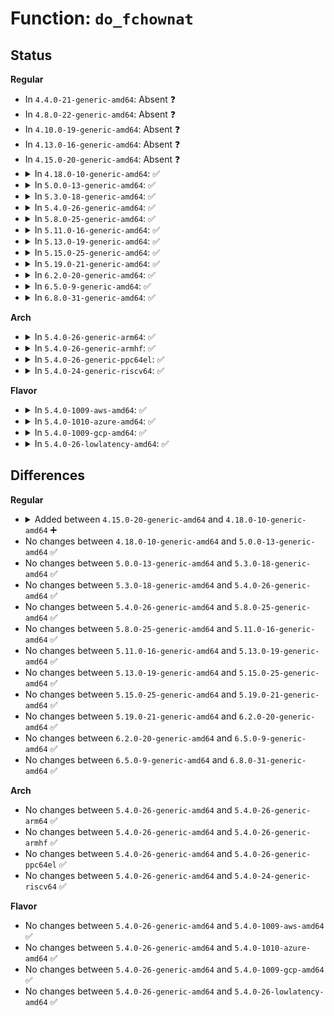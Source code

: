 # Function: <code>do_fchownat</code>

## Status
<b>Regular</b>
<ul>
<li>
In <code>4.4.0-21-generic-amd64</code>: Absent ❓
</li>
<li>
In <code>4.8.0-22-generic-amd64</code>: Absent ❓
</li>
<li>
In <code>4.10.0-19-generic-amd64</code>: Absent ❓
</li>
<li>
In <code>4.13.0-16-generic-amd64</code>: Absent ❓
</li>
<li>
In <code>4.15.0-20-generic-amd64</code>: Absent ❓
</li>
<li>
<details>
<summary>In <code>4.18.0-10-generic-amd64</code>: ✅</summary>

```c
int do_fchownat(int dfd, const char * filename, uid_t user, gid_t group, int flag)
```

```json
{
  "name": "do_fchownat",
  "collision_type": "Unique Global",
  "inline_type": "No",
  "funcs": [
    {
      "addr": 18446744071581558496,
      "name": "do_fchownat",
      "external": true,
      "loc": "fs/open.c:657",
      "file": "fs/open.c",
      "inline": "seen, unknown",
      "caller_inline": [],
      "caller_func": [
        "init/initramfs.c:do_symlink",
        "init/initramfs.c:do_name",
        "init/initramfs.c:do_name",
        "kernel/uid16.c:__ia32_sys_lchown16",
        "kernel/uid16.c:__x64_sys_lchown16",
        "kernel/uid16.c:__ia32_sys_chown16",
        "kernel/uid16.c:__x64_sys_chown16",
        "fs/open.c:__ia32_sys_lchown",
        "fs/open.c:__x64_sys_lchown",
        "fs/open.c:__ia32_sys_chown",
        "fs/open.c:__x64_sys_chown",
        "fs/open.c:__ia32_sys_fchownat",
        "fs/open.c:__x64_sys_fchownat"
      ]
    }
  ],
  "symbols": [
    {
      "addr": 18446744071581558496,
      "name": "do_fchownat",
      "section": ".text",
      "bind": "STB_GLOBAL",
      "size": 230
    }
  ]
}
```
</details>
</li>
<li>
<details>
<summary>In <code>5.0.0-13-generic-amd64</code>: ✅</summary>

```c
int do_fchownat(int dfd, const char * filename, uid_t user, gid_t group, int flag)
```

```json
{
  "name": "do_fchownat",
  "collision_type": "Unique Global",
  "inline_type": "No",
  "funcs": [
    {
      "addr": 18446744071581643984,
      "name": "do_fchownat",
      "external": true,
      "loc": "fs/open.c:646",
      "file": "fs/open.c",
      "inline": "seen, unknown",
      "caller_inline": [],
      "caller_func": [
        "init/initramfs.c:do_symlink",
        "init/initramfs.c:do_name",
        "init/initramfs.c:do_name",
        "kernel/uid16.c:__ia32_sys_lchown16",
        "kernel/uid16.c:__x64_sys_lchown16",
        "kernel/uid16.c:__ia32_sys_chown16",
        "kernel/uid16.c:__x64_sys_chown16",
        "fs/open.c:__ia32_sys_lchown",
        "fs/open.c:__x64_sys_lchown",
        "fs/open.c:__ia32_sys_chown",
        "fs/open.c:__x64_sys_chown",
        "fs/open.c:__ia32_sys_fchownat",
        "fs/open.c:__x64_sys_fchownat"
      ]
    }
  ],
  "symbols": [
    {
      "addr": 18446744071581643984,
      "name": "do_fchownat",
      "section": ".text",
      "bind": "STB_GLOBAL",
      "size": 230
    }
  ]
}
```
</details>
</li>
<li>
<details>
<summary>In <code>5.3.0-18-generic-amd64</code>: ✅</summary>

```c
int do_fchownat(int dfd, const char * filename, uid_t user, gid_t group, int flag)
```

```json
{
  "name": "do_fchownat",
  "collision_type": "Unique Global",
  "inline_type": "No",
  "funcs": [
    {
      "addr": 18446744071581760720,
      "name": "do_fchownat",
      "external": true,
      "loc": "fs/open.c:666",
      "file": "fs/open.c",
      "inline": "seen, unknown",
      "caller_inline": [],
      "caller_func": [
        "init/initramfs.c:do_symlink",
        "init/initramfs.c:do_name",
        "init/initramfs.c:do_name",
        "kernel/uid16.c:__ia32_sys_lchown16",
        "kernel/uid16.c:__x64_sys_lchown16",
        "kernel/uid16.c:__ia32_sys_chown16",
        "kernel/uid16.c:__x64_sys_chown16",
        "fs/open.c:__ia32_sys_lchown",
        "fs/open.c:__x64_sys_lchown",
        "fs/open.c:__ia32_sys_chown",
        "fs/open.c:__x64_sys_chown",
        "fs/open.c:__ia32_sys_fchownat",
        "fs/open.c:__x64_sys_fchownat"
      ]
    }
  ],
  "symbols": [
    {
      "addr": 18446744071581760720,
      "name": "do_fchownat",
      "section": ".text",
      "bind": "STB_GLOBAL",
      "size": 230
    }
  ]
}
```
</details>
</li>
<li>
<details>
<summary>In <code>5.4.0-26-generic-amd64</code>: ✅</summary>

```c
int do_fchownat(int dfd, const char * filename, uid_t user, gid_t group, int flag)
```

```json
{
  "name": "do_fchownat",
  "collision_type": "Unique Global",
  "inline_type": "No",
  "funcs": [
    {
      "addr": 18446744071581832928,
      "name": "do_fchownat",
      "external": true,
      "loc": "fs/open.c:666",
      "file": "fs/open.c",
      "inline": "seen, unknown",
      "caller_inline": [],
      "caller_func": [
        "init/initramfs.c:do_symlink",
        "init/initramfs.c:do_name",
        "init/initramfs.c:do_name",
        "kernel/uid16.c:__ia32_sys_lchown16",
        "kernel/uid16.c:__x64_sys_lchown16",
        "kernel/uid16.c:__ia32_sys_chown16",
        "kernel/uid16.c:__x64_sys_chown16",
        "fs/open.c:__ia32_sys_lchown",
        "fs/open.c:__x64_sys_lchown",
        "fs/open.c:__ia32_sys_chown",
        "fs/open.c:__x64_sys_chown",
        "fs/open.c:__ia32_sys_fchownat",
        "fs/open.c:__x64_sys_fchownat"
      ]
    }
  ],
  "symbols": [
    {
      "addr": 18446744071581832928,
      "name": "do_fchownat",
      "section": ".text",
      "bind": "STB_GLOBAL",
      "size": 230
    }
  ]
}
```
</details>
</li>
<li>
<details>
<summary>In <code>5.8.0-25-generic-amd64</code>: ✅</summary>

```c
int do_fchownat(int dfd, const char * filename, uid_t user, gid_t group, int flag)
```

```json
{
  "name": "do_fchownat",
  "collision_type": "Unique Global",
  "inline_type": "No",
  "funcs": [
    {
      "addr": 18446744071582053536,
      "name": "do_fchownat",
      "external": true,
      "loc": "fs/open.c:695",
      "file": "fs/open.c",
      "inline": "seen, unknown",
      "caller_inline": [],
      "caller_func": [
        "init/initramfs.c:do_symlink",
        "init/initramfs.c:do_name",
        "init/initramfs.c:do_name",
        "kernel/uid16.c:__ia32_sys_lchown16",
        "kernel/uid16.c:__x64_sys_lchown16",
        "kernel/uid16.c:__ia32_sys_chown16",
        "kernel/uid16.c:__x64_sys_chown16",
        "fs/open.c:__ia32_sys_lchown",
        "fs/open.c:__x64_sys_lchown",
        "fs/open.c:__ia32_sys_chown",
        "fs/open.c:__x64_sys_chown",
        "fs/open.c:__ia32_sys_fchownat",
        "fs/open.c:__x64_sys_fchownat"
      ]
    }
  ],
  "symbols": [
    {
      "addr": 18446744071582053536,
      "name": "do_fchownat",
      "section": ".text",
      "bind": "STB_GLOBAL",
      "size": 230
    }
  ]
}
```
</details>
</li>
<li>
<details>
<summary>In <code>5.11.0-16-generic-amd64</code>: ✅</summary>

```c
int do_fchownat(int dfd, const char * filename, uid_t user, gid_t group, int flag)
```

```json
{
  "name": "do_fchownat",
  "collision_type": "Unique Global",
  "inline_type": "No",
  "funcs": [
    {
      "addr": 18446744071582103248,
      "name": "do_fchownat",
      "external": true,
      "loc": "fs/open.c:685",
      "file": "fs/open.c",
      "inline": "seen, unknown",
      "caller_inline": [],
      "caller_func": [
        "kernel/uid16.c:__ia32_sys_lchown16",
        "kernel/uid16.c:__x64_sys_lchown16",
        "kernel/uid16.c:__ia32_sys_chown16",
        "kernel/uid16.c:__x64_sys_chown16",
        "fs/open.c:__ia32_sys_lchown",
        "fs/open.c:__x64_sys_lchown",
        "fs/open.c:__ia32_sys_chown",
        "fs/open.c:__x64_sys_chown",
        "fs/open.c:__ia32_sys_fchownat",
        "fs/open.c:__x64_sys_fchownat"
      ]
    }
  ],
  "symbols": [
    {
      "addr": 18446744071582103248,
      "name": "do_fchownat",
      "section": ".text",
      "bind": "STB_GLOBAL",
      "size": 230
    }
  ]
}
```
</details>
</li>
<li>
<details>
<summary>In <code>5.13.0-19-generic-amd64</code>: ✅</summary>

```c
int do_fchownat(int dfd, const char * filename, uid_t user, gid_t group, int flag)
```

```json
{
  "name": "do_fchownat",
  "collision_type": "Unique Global",
  "inline_type": "No",
  "funcs": [
    {
      "addr": 18446744071582128160,
      "name": "do_fchownat",
      "external": true,
      "loc": "fs/open.c:693",
      "file": "fs/open.c",
      "inline": "seen, unknown",
      "caller_inline": [],
      "caller_func": [
        "kernel/uid16.c:__ia32_sys_lchown16",
        "kernel/uid16.c:__x64_sys_lchown16",
        "kernel/uid16.c:__ia32_sys_chown16",
        "kernel/uid16.c:__x64_sys_chown16",
        "fs/open.c:__ia32_sys_lchown",
        "fs/open.c:__x64_sys_lchown",
        "fs/open.c:__ia32_sys_chown",
        "fs/open.c:__x64_sys_chown",
        "fs/open.c:__ia32_sys_fchownat",
        "fs/open.c:__x64_sys_fchownat"
      ]
    }
  ],
  "symbols": [
    {
      "addr": 18446744071582128160,
      "name": "do_fchownat",
      "section": ".text",
      "bind": "STB_GLOBAL",
      "size": 230
    }
  ]
}
```
</details>
</li>
<li>
<details>
<summary>In <code>5.15.0-25-generic-amd64</code>: ✅</summary>

```c
int do_fchownat(int dfd, const char * filename, uid_t user, gid_t group, int flag)
```

```json
{
  "name": "do_fchownat",
  "collision_type": "Unique Global",
  "inline_type": "No",
  "funcs": [
    {
      "addr": 18446744071582444800,
      "name": "do_fchownat",
      "external": true,
      "loc": "fs/open.c:690",
      "file": "fs/open.c",
      "inline": "seen, unknown",
      "caller_inline": [],
      "caller_func": [
        "kernel/uid16.c:__ia32_sys_lchown16",
        "kernel/uid16.c:__x64_sys_lchown16",
        "kernel/uid16.c:__ia32_sys_chown16",
        "kernel/uid16.c:__x64_sys_chown16",
        "fs/open.c:__ia32_sys_lchown",
        "fs/open.c:__x64_sys_lchown",
        "fs/open.c:__ia32_sys_chown",
        "fs/open.c:__x64_sys_chown",
        "fs/open.c:__ia32_sys_fchownat",
        "fs/open.c:__x64_sys_fchownat"
      ]
    }
  ],
  "symbols": [
    {
      "addr": 18446744071582444800,
      "name": "do_fchownat",
      "section": ".text",
      "bind": "STB_GLOBAL",
      "size": 230
    }
  ]
}
```
</details>
</li>
<li>
<details>
<summary>In <code>5.19.0-21-generic-amd64</code>: ✅</summary>

```c
int do_fchownat(int dfd, const char * filename, uid_t user, gid_t group, int flag)
```

```json
{
  "name": "do_fchownat",
  "collision_type": "Unique Global",
  "inline_type": "No",
  "funcs": [
    {
      "addr": 18446744071582963152,
      "name": "do_fchownat",
      "external": true,
      "loc": "fs/open.c:715",
      "file": "fs/open.c",
      "inline": "seen, unknown",
      "caller_inline": [],
      "caller_func": [
        "kernel/uid16.c:__ia32_sys_lchown16",
        "kernel/uid16.c:__x64_sys_lchown16",
        "kernel/uid16.c:__ia32_sys_chown16",
        "kernel/uid16.c:__x64_sys_chown16",
        "fs/open.c:__ia32_sys_lchown",
        "fs/open.c:__x64_sys_lchown",
        "fs/open.c:__ia32_sys_chown",
        "fs/open.c:__x64_sys_chown",
        "fs/open.c:__ia32_sys_fchownat",
        "fs/open.c:__x64_sys_fchownat"
      ]
    }
  ],
  "symbols": [
    {
      "addr": 18446744071582963152,
      "name": "do_fchownat",
      "section": ".text",
      "bind": "STB_GLOBAL",
      "size": 264
    }
  ]
}
```
</details>
</li>
<li>
<details>
<summary>In <code>6.2.0-20-generic-amd64</code>: ✅</summary>

```c
int do_fchownat(int dfd, const char * filename, uid_t user, gid_t group, int flag)
```

```json
{
  "name": "do_fchownat",
  "collision_type": "Unique Global",
  "inline_type": "No",
  "funcs": [
    {
      "addr": 18446744071583521904,
      "name": "do_fchownat",
      "external": true,
      "loc": "fs/open.c:747",
      "file": "fs/open.c",
      "inline": "seen, unknown",
      "caller_inline": [],
      "caller_func": [
        "kernel/uid16.c:__ia32_sys_lchown16",
        "kernel/uid16.c:__x64_sys_lchown16",
        "kernel/uid16.c:__ia32_sys_chown16",
        "kernel/uid16.c:__x64_sys_chown16",
        "fs/open.c:__ia32_sys_lchown",
        "fs/open.c:__x64_sys_lchown",
        "fs/open.c:__ia32_sys_chown",
        "fs/open.c:__x64_sys_chown",
        "fs/open.c:__ia32_sys_fchownat",
        "fs/open.c:__x64_sys_fchownat"
      ]
    }
  ],
  "symbols": [
    {
      "addr": 18446744071583521904,
      "name": "do_fchownat",
      "section": ".text",
      "bind": "STB_GLOBAL",
      "size": 264
    }
  ]
}
```
</details>
</li>
<li>
<details>
<summary>In <code>6.5.0-9-generic-amd64</code>: ✅</summary>

```c
int do_fchownat(int dfd, const char * filename, uid_t user, gid_t group, int flag)
```

```json
{
  "name": "do_fchownat",
  "collision_type": "Unique Global",
  "inline_type": "No",
  "funcs": [
    {
      "addr": 18446744071583737232,
      "name": "do_fchownat",
      "external": true,
      "loc": "fs/open.c:779",
      "file": "fs/open.c",
      "inline": "seen, unknown",
      "caller_inline": [],
      "caller_func": [
        "kernel/uid16.c:__ia32_sys_lchown16",
        "kernel/uid16.c:__x64_sys_lchown16",
        "kernel/uid16.c:__ia32_sys_chown16",
        "kernel/uid16.c:__x64_sys_chown16",
        "fs/open.c:__ia32_sys_lchown",
        "fs/open.c:__x64_sys_lchown",
        "fs/open.c:__ia32_sys_chown",
        "fs/open.c:__x64_sys_chown",
        "fs/open.c:__ia32_sys_fchownat",
        "fs/open.c:__x64_sys_fchownat"
      ]
    }
  ],
  "symbols": [
    {
      "addr": 18446744071583737232,
      "name": "do_fchownat",
      "section": ".text",
      "bind": "STB_GLOBAL",
      "size": 264
    }
  ]
}
```
</details>
</li>
<li>
<details>
<summary>In <code>6.8.0-31-generic-amd64</code>: ✅</summary>

```c
int do_fchownat(int dfd, const char * filename, uid_t user, gid_t group, int flag)
```

```json
{
  "name": "do_fchownat",
  "collision_type": "Unique Global",
  "inline_type": "No",
  "funcs": [
    {
      "addr": 18446744071583939120,
      "name": "do_fchownat",
      "external": true,
      "loc": "fs/open.c:799",
      "file": "fs/open.c",
      "inline": "seen, unknown",
      "caller_inline": [],
      "caller_func": [
        "kernel/uid16.c:__ia32_sys_lchown16",
        "kernel/uid16.c:__x64_sys_lchown16",
        "kernel/uid16.c:__ia32_sys_chown16",
        "kernel/uid16.c:__x64_sys_chown16",
        "fs/open.c:__ia32_sys_lchown",
        "fs/open.c:__x64_sys_lchown",
        "fs/open.c:__ia32_sys_chown",
        "fs/open.c:__x64_sys_chown",
        "fs/open.c:__ia32_sys_fchownat",
        "fs/open.c:__x64_sys_fchownat"
      ]
    }
  ],
  "symbols": [
    {
      "addr": 18446744071583939120,
      "name": "do_fchownat",
      "section": ".text",
      "bind": "STB_GLOBAL",
      "size": 266
    }
  ]
}
```
</details>
</li>
</ul>
<b>Arch</b>
<ul>
<li>
<details>
<summary>In <code>5.4.0-26-generic-arm64</code>: ✅</summary>

```c
int do_fchownat(int dfd, const char * filename, uid_t user, gid_t group, int flag)
```

```json
{
  "name": "do_fchownat",
  "collision_type": "Unique Global",
  "inline_type": "No",
  "funcs": [
    {
      "addr": 18446603336493296208,
      "name": "do_fchownat",
      "external": true,
      "loc": "fs/open.c:666",
      "file": "fs/open.c",
      "inline": "seen, unknown",
      "caller_inline": [],
      "caller_func": [
        "init/initramfs.c:do_symlink",
        "init/initramfs.c:do_name",
        "init/initramfs.c:do_name",
        "kernel/uid16.c:__arm64_sys_lchown16",
        "kernel/uid16.c:__arm64_sys_chown16",
        "fs/open.c:__arm64_sys_lchown",
        "fs/open.c:__arm64_sys_chown",
        "fs/open.c:__arm64_sys_fchownat"
      ]
    }
  ],
  "symbols": [
    {
      "addr": 18446603336493296208,
      "name": "do_fchownat",
      "section": ".text",
      "bind": "STB_GLOBAL",
      "size": 268
    }
  ]
}
```
</details>
</li>
<li>
<details>
<summary>In <code>5.4.0-26-generic-armhf</code>: ✅</summary>

```c
int do_fchownat(int dfd, const char * filename, uid_t user, gid_t group, int flag)
```

```json
{
  "name": "do_fchownat",
  "collision_type": "Unique Global",
  "inline_type": "No",
  "funcs": [
    {
      "addr": 3226899392,
      "name": "do_fchownat",
      "external": true,
      "loc": "fs/open.c:666",
      "file": "fs/open.c",
      "inline": "seen, unknown",
      "caller_inline": [],
      "caller_func": [
        "init/initramfs.c:do_symlink",
        "init/initramfs.c:do_name",
        "init/initramfs.c:do_name",
        "kernel/uid16.c:__se_sys_lchown16",
        "kernel/uid16.c:__se_sys_chown16",
        "fs/open.c:__se_sys_lchown",
        "fs/open.c:__se_sys_chown",
        "fs/open.c:__se_sys_fchownat"
      ]
    }
  ],
  "symbols": [
    {
      "addr": 3226899392,
      "name": "do_fchownat",
      "section": ".text",
      "bind": "STB_GLOBAL",
      "size": 252
    }
  ]
}
```
</details>
</li>
<li>
<details>
<summary>In <code>5.4.0-26-generic-ppc64el</code>: ✅</summary>

```c
int do_fchownat(int dfd, const char * filename, uid_t user, gid_t group, int flag)
```

```json
{
  "name": "do_fchownat",
  "collision_type": "Unique Global",
  "inline_type": "No",
  "funcs": [
    {
      "addr": 13835058055286834880,
      "name": "do_fchownat",
      "external": true,
      "loc": "fs/open.c:666",
      "file": "fs/open.c",
      "inline": "seen, unknown",
      "caller_inline": [],
      "caller_func": [
        "init/initramfs.c:do_symlink",
        "init/initramfs.c:do_name",
        "init/initramfs.c:do_name",
        "fs/open.c:__se_sys_lchown",
        "fs/open.c:__se_sys_chown",
        "fs/open.c:__se_sys_fchownat"
      ]
    }
  ],
  "symbols": [
    {
      "addr": 13835058055286834880,
      "name": "do_fchownat",
      "section": ".text",
      "bind": "STB_GLOBAL",
      "size": 412
    }
  ]
}
```
</details>
</li>
<li>
<details>
<summary>In <code>5.4.0-24-generic-riscv64</code>: ✅</summary>

```c
int do_fchownat(int dfd, const char * filename, uid_t user, gid_t group, int flag)
```

```json
{
  "name": "do_fchownat",
  "collision_type": "Unique Global",
  "inline_type": "No",
  "funcs": [
    {
      "addr": 18446743936273041098,
      "name": "do_fchownat",
      "external": true,
      "loc": "fs/open.c:666",
      "file": "fs/open.c",
      "inline": "seen, unknown",
      "caller_inline": [],
      "caller_func": [
        "init/initramfs.c:do_symlink",
        "init/initramfs.c:do_name",
        "init/initramfs.c:do_name",
        "fs/open.c:__se_sys_lchown",
        "fs/open.c:__se_sys_chown",
        "fs/open.c:__se_sys_fchownat"
      ]
    }
  ],
  "symbols": [
    {
      "addr": 18446743936273041098,
      "name": "do_fchownat",
      "section": ".text",
      "bind": "STB_GLOBAL",
      "size": 222
    }
  ]
}
```
</details>
</li>
</ul>
<b>Flavor</b>
<ul>
<li>
<details>
<summary>In <code>5.4.0-1009-aws-amd64</code>: ✅</summary>

```c
int do_fchownat(int dfd, const char * filename, uid_t user, gid_t group, int flag)
```

```json
{
  "name": "do_fchownat",
  "collision_type": "Unique Global",
  "inline_type": "No",
  "funcs": [
    {
      "addr": 18446744071581801664,
      "name": "do_fchownat",
      "external": true,
      "loc": "fs/open.c:666",
      "file": "fs/open.c",
      "inline": "seen, unknown",
      "caller_inline": [],
      "caller_func": [
        "init/initramfs.c:do_symlink",
        "init/initramfs.c:do_name",
        "init/initramfs.c:do_name",
        "kernel/uid16.c:__ia32_sys_lchown16",
        "kernel/uid16.c:__x64_sys_lchown16",
        "kernel/uid16.c:__ia32_sys_chown16",
        "kernel/uid16.c:__x64_sys_chown16",
        "fs/open.c:__ia32_sys_lchown",
        "fs/open.c:__x64_sys_lchown",
        "fs/open.c:__ia32_sys_chown",
        "fs/open.c:__x64_sys_chown",
        "fs/open.c:__ia32_sys_fchownat",
        "fs/open.c:__x64_sys_fchownat"
      ]
    }
  ],
  "symbols": [
    {
      "addr": 18446744071581801664,
      "name": "do_fchownat",
      "section": ".text",
      "bind": "STB_GLOBAL",
      "size": 230
    }
  ]
}
```
</details>
</li>
<li>
<details>
<summary>In <code>5.4.0-1010-azure-amd64</code>: ✅</summary>

```c
int do_fchownat(int dfd, const char * filename, uid_t user, gid_t group, int flag)
```

```json
{
  "name": "do_fchownat",
  "collision_type": "Unique Global",
  "inline_type": "No",
  "funcs": [
    {
      "addr": 18446744071581739328,
      "name": "do_fchownat",
      "external": true,
      "loc": "fs/open.c:666",
      "file": "fs/open.c",
      "inline": "seen, unknown",
      "caller_inline": [],
      "caller_func": [
        "init/initramfs.c:do_symlink",
        "init/initramfs.c:do_name",
        "init/initramfs.c:do_name",
        "kernel/uid16.c:__ia32_sys_lchown16",
        "kernel/uid16.c:__x64_sys_lchown16",
        "kernel/uid16.c:__ia32_sys_chown16",
        "kernel/uid16.c:__x64_sys_chown16",
        "fs/open.c:__ia32_sys_lchown",
        "fs/open.c:__x64_sys_lchown",
        "fs/open.c:__ia32_sys_chown",
        "fs/open.c:__x64_sys_chown",
        "fs/open.c:__ia32_sys_fchownat",
        "fs/open.c:__x64_sys_fchownat"
      ]
    }
  ],
  "symbols": [
    {
      "addr": 18446744071581739328,
      "name": "do_fchownat",
      "section": ".text",
      "bind": "STB_GLOBAL",
      "size": 230
    }
  ]
}
```
</details>
</li>
<li>
<details>
<summary>In <code>5.4.0-1009-gcp-amd64</code>: ✅</summary>

```c
int do_fchownat(int dfd, const char * filename, uid_t user, gid_t group, int flag)
```

```json
{
  "name": "do_fchownat",
  "collision_type": "Unique Global",
  "inline_type": "No",
  "funcs": [
    {
      "addr": 18446744071581792976,
      "name": "do_fchownat",
      "external": true,
      "loc": "fs/open.c:666",
      "file": "fs/open.c",
      "inline": "seen, unknown",
      "caller_inline": [],
      "caller_func": [
        "init/initramfs.c:do_symlink",
        "init/initramfs.c:do_name",
        "init/initramfs.c:do_name",
        "kernel/uid16.c:__ia32_sys_lchown16",
        "kernel/uid16.c:__x64_sys_lchown16",
        "kernel/uid16.c:__ia32_sys_chown16",
        "kernel/uid16.c:__x64_sys_chown16",
        "fs/open.c:__ia32_sys_lchown",
        "fs/open.c:__x64_sys_lchown",
        "fs/open.c:__ia32_sys_chown",
        "fs/open.c:__x64_sys_chown",
        "fs/open.c:__ia32_sys_fchownat",
        "fs/open.c:__x64_sys_fchownat"
      ]
    }
  ],
  "symbols": [
    {
      "addr": 18446744071581792976,
      "name": "do_fchownat",
      "section": ".text",
      "bind": "STB_GLOBAL",
      "size": 230
    }
  ]
}
```
</details>
</li>
<li>
<details>
<summary>In <code>5.4.0-26-lowlatency-amd64</code>: ✅</summary>

```c
int do_fchownat(int dfd, const char * filename, uid_t user, gid_t group, int flag)
```

```json
{
  "name": "do_fchownat",
  "collision_type": "Unique Global",
  "inline_type": "No",
  "funcs": [
    {
      "addr": 18446744071581862112,
      "name": "do_fchownat",
      "external": true,
      "loc": "fs/open.c:666",
      "file": "fs/open.c",
      "inline": "seen, unknown",
      "caller_inline": [],
      "caller_func": [
        "init/initramfs.c:do_symlink",
        "init/initramfs.c:do_name",
        "init/initramfs.c:do_name",
        "kernel/uid16.c:__ia32_sys_lchown16",
        "kernel/uid16.c:__x64_sys_lchown16",
        "kernel/uid16.c:__ia32_sys_chown16",
        "kernel/uid16.c:__x64_sys_chown16",
        "fs/open.c:__ia32_sys_lchown",
        "fs/open.c:__x64_sys_lchown",
        "fs/open.c:__ia32_sys_chown",
        "fs/open.c:__x64_sys_chown",
        "fs/open.c:__ia32_sys_fchownat",
        "fs/open.c:__x64_sys_fchownat"
      ]
    }
  ],
  "symbols": [
    {
      "addr": 18446744071581862112,
      "name": "do_fchownat",
      "section": ".text",
      "bind": "STB_GLOBAL",
      "size": 230
    }
  ]
}
```
</details>
</li>
</ul>

## Differences
<b>Regular</b>
<ul>
<li>
<details>
<summary>Added between <code>4.15.0-20-generic-amd64</code> and <code>4.18.0-10-generic-amd64</code> ➕</summary>

```c
int do_fchownat(int dfd, const char * filename, uid_t user, gid_t group, int flag)
```
</details>
</li>
<li>
No changes between <code>4.18.0-10-generic-amd64</code> and <code>5.0.0-13-generic-amd64</code> ✅
</li>
<li>
No changes between <code>5.0.0-13-generic-amd64</code> and <code>5.3.0-18-generic-amd64</code> ✅
</li>
<li>
No changes between <code>5.3.0-18-generic-amd64</code> and <code>5.4.0-26-generic-amd64</code> ✅
</li>
<li>
No changes between <code>5.4.0-26-generic-amd64</code> and <code>5.8.0-25-generic-amd64</code> ✅
</li>
<li>
No changes between <code>5.8.0-25-generic-amd64</code> and <code>5.11.0-16-generic-amd64</code> ✅
</li>
<li>
No changes between <code>5.11.0-16-generic-amd64</code> and <code>5.13.0-19-generic-amd64</code> ✅
</li>
<li>
No changes between <code>5.13.0-19-generic-amd64</code> and <code>5.15.0-25-generic-amd64</code> ✅
</li>
<li>
No changes between <code>5.15.0-25-generic-amd64</code> and <code>5.19.0-21-generic-amd64</code> ✅
</li>
<li>
No changes between <code>5.19.0-21-generic-amd64</code> and <code>6.2.0-20-generic-amd64</code> ✅
</li>
<li>
No changes between <code>6.2.0-20-generic-amd64</code> and <code>6.5.0-9-generic-amd64</code> ✅
</li>
<li>
No changes between <code>6.5.0-9-generic-amd64</code> and <code>6.8.0-31-generic-amd64</code> ✅
</li>
</ul>
<b>Arch</b>
<ul>
<li>
No changes between <code>5.4.0-26-generic-amd64</code> and <code>5.4.0-26-generic-arm64</code> ✅
</li>
<li>
No changes between <code>5.4.0-26-generic-amd64</code> and <code>5.4.0-26-generic-armhf</code> ✅
</li>
<li>
No changes between <code>5.4.0-26-generic-amd64</code> and <code>5.4.0-26-generic-ppc64el</code> ✅
</li>
<li>
No changes between <code>5.4.0-26-generic-amd64</code> and <code>5.4.0-24-generic-riscv64</code> ✅
</li>
</ul>
<b>Flavor</b>
<ul>
<li>
No changes between <code>5.4.0-26-generic-amd64</code> and <code>5.4.0-1009-aws-amd64</code> ✅
</li>
<li>
No changes between <code>5.4.0-26-generic-amd64</code> and <code>5.4.0-1010-azure-amd64</code> ✅
</li>
<li>
No changes between <code>5.4.0-26-generic-amd64</code> and <code>5.4.0-1009-gcp-amd64</code> ✅
</li>
<li>
No changes between <code>5.4.0-26-generic-amd64</code> and <code>5.4.0-26-lowlatency-amd64</code> ✅
</li>
</ul>
